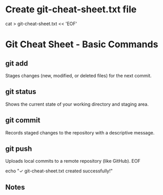 # Create git-cheat-sheet.txt file

cat > git-cheat-sheet.txt << 'EOF'
# Git Cheat Sheet - Basic Commands

## **git add**
Stages changes (new, modified, or deleted files) for the next commit.

## **git status**
Shows the current state of your working directory and staging area.

## **git commit**
Records staged changes to the repository with a descriptive message.

## **git push**
Uploads local commits to a remote repository (like GitHub).
EOF

echo "✓ git-cheat-sheet.txt created successfully!"

## Notes
<!-- Added a test comment for GitHub graph exercise -->
